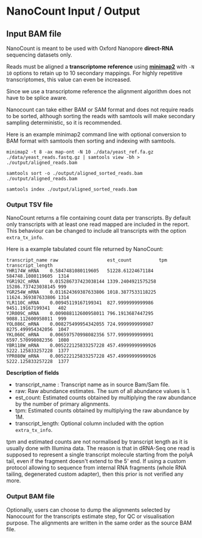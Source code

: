 # NanoCount Input / Output

## Input BAM file

NanoCount is meant to be used with Oxford Nanopore **direct-RNA** sequencing datasets only.

Reads must be aligned a **transcriptome reference** using **[minimap2](https://github.com/lh3/minimap2)** with `-N 10` options to retain up to 10 secondary mappings.
For highly repetitive transcriptomes, this value can even be increased.

Since we use a transcriptome reference the alignment algorithm does not have to be splice aware.

Nanocount can take either BAM or SAM format and does not require reads to be sorted, although sorting the reads with samtools will make secondary sampling deterministic, so it is recommended.

Here is an example minimap2 command line with optional conversion to BAM format with samtools then sorting and indexing with samtools.

```
minimap2 -t 8 -ax map-ont -N 10 ./data/yeast_ref.fa.gz ./data/yeast_reads.fastq.gz | samtools view -bh > ./output/aligned_reads.bam

samtools sort -o ./output/aligned_sorted_reads.bam ./output/aligned_reads.bam

samtools index ./output/aligned_sorted_reads.bam
```


### Output TSV file

NanoCount returns a file containing count data per transcripts.
By default only transcripts with at least one read mapped are included in the report.
This behaviour can be changed to include all transcripts with the option `extra_tx_info`.

Here is a example tabulated count file returned by NanoCount:

```
transcript_name raw                  est_count          tpm                transcript_length
YHR174W_mRNA    0.5847481080119605   51228.61224671184  584748.1080119605  1314              
YGR192C_mRNA    0.015286737423038144 1339.2404921575258 15286.737423038145 999               
YGR254W_mRNA    0.011624369387633806 1018.3877533118225 11624.369387633806 1314              
YLR110C_mRNA    0.00945119167199341  827.9999999999986  9451.19167199341   402               
YJR009C_mRNA    0.009088112600958011 796.1913687447295  9088.112600958011  999               
YOL086C_mRNA    0.008275499954342055 724.9999999999987  8275.499954342056  1047              
YKL060C_mRNA    0.006597570998082356 577.9999999999991  6597.570998082356  1080              
YBR118W_mRNA    0.005222125833257228 457.49999999999926 5222.125833257228  1377              
YPR080W_mRNA    0.005222125833257228 457.49999999999926 5222.125833257228  1377    
```

**Description of fields**

* transcript_name : Transcript name as in source Bam/Sam file.
* raw: Raw abundance estimates. The sum of all abundance values is 1.
* est_count: Estimated counts obtained by multiplying the raw abundance by the number of primary alignments.
* tpm: Estimated counts obtained by multiplying the raw abundance by 1M.
* transcript_length: Optional column included with the option `extra_tx_info`.

tpm and estimated counts are not normalised by transcript length as it is usually done with Illumina data.
The reason is that in dRNA-Seq one read is supposed to represent a single transcript molecule starting from the polyA tail, even if the fragment doesn't extend to the 5' end.
If using a custom protocol allowing to sequence from internal RNA fragments (whole RNA tailing, degenerated custom adapter), then this prior is not verified any more.

### Output BAM file

Optionally, users can choose to dump the alignments selected by Nanocount for the transcripts
estimate step, for QC or visualisation purpose. The alignments are written in the same order
as the source BAM file.

